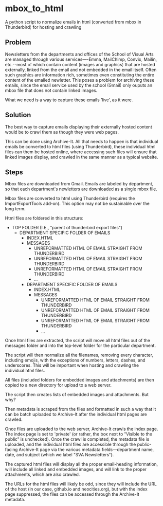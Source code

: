# mbox_to_html
A python script to normalize emails in html (converted from mbox in Thunderbird) for hosting and crawling

## Problem

Newsletters from the departments and offices of the School of Visual Arts are managed through various services—-Emma, MailChimp, Convio, Mailin, etc.--most of which contain content (images and graphics) that are hosted externally, linked from the email and not embedded in the email itself. Often such graphics are information rich, sometimes even constituting the entire content of the emailed newletter. This poses a problem for archiving these emails, since the email service used by the school (Gmail) only ouputs an mbox file that does not contain linked images.

What we need is a way to capture these emails 'live', as it were. 

## Solution

The best way to capture emails displaying their externally hosted content would be to crawl them as though they were web pages. 

This can be done using Archive-It. All that needs to happen is that individual emails be converted to html files (using Thunderbird), these individual html files can them be hosted online, where accessing such files will ensure that linked images display, and crawled in the same manner as a typical website.

## Steps

Mbox files are downloaded from Gmail. Emails are labeled by department, so that each department's newletters are downloaded as a single mbox file.

Mbox files are converted to html using Thunderbird (requires the ImportExportTools add-on). This option may not be sustainable over the long term.

Html files are foldered in this structure:

- TOP FOLDER (I.E., "parent of thunderbird export files")
  - DEPARTMENT SPECIFIC FOLDER OF EMAILS
      - INDEX.HTML
      - MESSAGES
          - UNREFORMATTED HTML OF EMAIL STRAIGHT FROM THUNDERBIRD
          - UNREFORMATTED HTML OF EMAIL STRAIGHT FROM THUNDERBIRD
          - UNREFORMATTED HTML OF EMAIL STRAIGHT FROM THUNDERBIRD
          - ...
    - DEPARTMENT SPECIFIC FOLDER OF EMAILS
        - INDEX.HTML
        - MESSAGES
            - UNREFORMATTED HTML OF EMAIL STRAIGHT FROM THUNDERBIRD
            - UNREFORMATTED HTML OF EMAIL STRAIGHT FROM THUNDERBIRD
            - UNREFORMATTED HTML OF EMAIL STRAIGHT FROM THUNDERBIRD
            - ...

Once html files are extracted, the script will move all html files out of the messages folder and into the top-level folder for the particular department.

The script will then normalize all the filenames, removing every character, including emojis, with the exceptions of numbers, letters, dashes, and underscores. This will be important when hosting and crawling the individual html files.

All files (included folders for embedded images and attachments) are then copied to a new directory for upload to a web server.

The script then creates lists of embedded images and attachments. But why?

Then metadata is scraped from the files and formatted in such a way that it can be batch uploaded to Archive-It after the individual html pages are crawled.

Once files are uploaded to the web server, Archive-It crawls the index page. The index page is set to 'private' (or rather, the box next to "Visible to the public" is unchecked). Once the crawl is completed, the metadata file is uploaded, and the individual html files are accessible through the public-facing Archive-It page via the various metadata fields—department name, date, and subject (which we label "SVA Newsletters"). 

The captured html files will display all the proper email-heading information, will include all linked and embedded images, and will link to the proper attachments, which are also crawled.

The URLs for the html files will likely be odd, since they will include the URL of the host (in our case, github.io and neocities.org), but with the index page suppressed, the files can be accessed through the Archive-It metadata.
